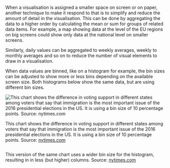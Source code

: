 When a visualisation is assigned a smaller space on screen or on paper, another technique to make it respond to that is to simplify and reduce the amount of detail in the visualisation. This can be done by aggregating the data to a higher order by calculating the mean or sum for groups of related data items. For example, a map showing data at the level of the EU regions on big screens could show only data at the national level on smaller screens.

Similarly, daily values can be aggregated to weekly averages, weekly to monthly averages and so on to reduce the number of visual elements to draw in a visualisation.

When data values are binned, like on a histogram for example, the bin sizes can be adjusted to show more or less bins depending on the available screen size. Both histograms below show the same data, but are using different bin sizes.

![This chart shows the difference in voting support in different states among voters that say that immigration is the most important issue of the 2016 presidential elections in the US. It is using a bin size of 10 percentage points. Source: [nytimes.com](https://www.nytimes.com/interactive/2016/04/05/us/elections/state-voter-histograms.html)](Responsiveness%20and%20data%20visualisation%20for%20small%20sc%20bfcc7f2b3f63483d9213104e4137aec4/nytimes-histogram-desktop.png)

This chart shows the difference in voting support in different states among voters that say that immigration is the most important issue of the 2016 presidential elections in the US. It is using a bin size of 10 percentage points. Source: [nytimes.com](https://www.nytimes.com/interactive/2016/04/05/us/elections/state-voter-histograms.html)

<p class='center'>
<img src='Responsiveness%20and%20data%20visualisation%20for%20small%20sc%20bfcc7f2b3f63483d9213104e4137aec4/nytimes-histograms-mobile.png' alt='' class='max-400' />
</p>

This version of the same chart uses a wider bin size for the histogram, resulting in in less (but higher) columns. Source: [nytimes.com](https://www.nytimes.com/interactive/2016/04/05/us/elections/state-voter-histograms.html)